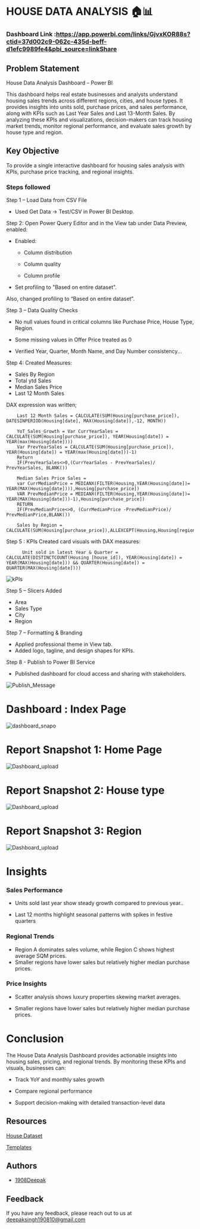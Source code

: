 # HOUSE DATA ANALYSIS 🏠📊

### Dashboard Link :https://app.powerbi.com/links/GjvxKOR88s?ctid=37d002c9-062c-435d-beff-d1efc9989fe4&pbi_source=linkShare

## Problem Statement

House Data Analysis Dashboard – Power BI

This dashboard helps real estate businesses and analysts understand housing sales trends across different regions, cities, and house types.
It provides insights into units sold, purchase prices, and sales performance, along with KPIs such as Last Year Sales and Last 13-Month Sales.
By analyzing these KPIs and visualizations, decision-makers can track housing market trends, monitor regional performance, and evaluate sales growth by house type and region.

## Key Objective

To provide a single interactive dashboard for housing sales analysis with KPIs, purchase price tracking, and regional insights.


### Steps followed 

Step 1 – Load Data from CSV File

- Used Get Data → Test/CSV in Power BI Desktop.


Step 2: Open Power Query Editor and in the View tab under Data Preview, enabled:

- Enabled:

  - Column distribution

  - Column quality

  - Column profile

- Set profiling to "Based on entire dataset".

Also, changed profiling to “Based on entire dataset”.

Step 3 – Data Quality Checks

- No null values found in critical columns like Purchase Price, House Type, Region.

- Some missing values in Offer Price treated as 0

- Verified Year, Quarter, Month Name, and Day Number consistency...

Step 4: Created Measures:

  -  Sales By Region 
  -  Total ytd Sales
  -  Median Sales Price
  -  Last 12 Month Sales

DAX expression was written;
       
        Last 12 Month Sales = CALCULATE(SUM(Housing[purchase_price]), DATESINPERIOD(Housing[date], MAX(Housing[date]),-12, MONTH))
    
        YoT_Sales_Growth = Var CurrYearSales = CALCULATE(SUM(Housing[purchase_price]), YEAR(Housing[date]) = YEAR(max(Housing[date])))
        Var PrevYearSales = CALCULATE(SUM(Housing[purchase_price]), YEAR(Housing[date]) = YEAR(max(Housing[date]))-1) 
        Return 
        IF(PrevYearSales<>0,(CurrYearSales - PrevYearSales)/ PrevYearSales, BLANK())

        Median Sales Price Sales = 
        var CurrMedianPrice = MEDIANX(FILTER(Housing,YEAR(Housing[date])= YEAR(MAX(Housing[date]))),Housing[purchase_price])
        VAR PrevMedianPrice = MEDIANX(FILTER(Housing,YEAR(Housing[date])= YEAR(MAX(Housing[date]))-1),Housing[purchase_price])
        RETURN
        IF(PrevMedianPrice<>0, (CurrMedianPrice -PrevMedianPrice)/ PrevMedianPrice,BLANK())

        Sales by Region = CALCULATE(SUM(Housing[purchase_price]),ALLEXCEPT(Housing,Housing[region]))  

Step 5 : KPIs
Created card visuals with DAX measures:

          Unit sold in latest Year & Quarter = CALCULATE(DISTINCTCOUNT(Housing [house_id]), YEAR(Housing[date]) = YEAR(MAX(Housing[date])) && QUARTER(Housing[date]) = QUARTER(MAX(Housing[date])))

![kPIs](https://github.com/user-attachments/assets/b2784f08-6835-443f-8e9f-99622444cdf3)

Step 5 – Slicers Added

- Area
- Sales Type
- City
- Region

Step 7 – Formatting & Branding
- Applied professional theme in View tab.
- Added logo, tagline, and design shapes for KPIs.

Step 8 - Publish to Power BI Service 
- Published dashboard for cloud access and sharing with stakeholders.


![Publish_Message](https://github.com/user-attachments/assets/7d6891f7-c2f7-48eb-9412-017fb4bbf831)

# Dashboard :   Index Page 

![dashboard_snapo](https://github.com/user-attachments/assets/870a34e6-b236-4713-a43b-af7fa9e479eb)

 
 # Report Snapshot 1: Home Page

 
![Dashboard_upload](https://github.com/user-attachments/assets/d235b588-f659-4494-91c6-e3898b894146)


 # Report Snapshot 2: House type

 ![Dashboard_upload](https://github.com/user-attachments/assets/c6b7ca08-a9a5-4cd8-ad3e-2b50043ff0bd)



# Report Snapshot 3: Region

 ![Dashboard_upload](https://github.com/user-attachments/assets/514260bf-5321-49ce-966a-c2e941a47d2e)


# Insights

### Sales Performance

- Units sold last year show steady growth compared to previous year..

- Last 12 months highlight seasonal patterns with spikes in festive quarters

### Regional Trends

- Region A dominates sales volume, while Region C shows highest average SQM prices.
- Smaller regions have lower sales but relatively higher median purchase prices.

### Price Insights
- Scatter analysis shows luxury properties skewing market averages.

- Smaller regions have lower sales but relatively higher median purchase prices.

# Conclusion

The House Data Analysis Dashboard provides actionable insights into housing sales, pricing, and regional trends.
By monitoring these KPIs and visuals, businesses can:

- Track YoY and monthly sales growth

- Compare regional performance

- Support decision-making with detailed transaction-level data


   
## Resources

[House Dataset](https://drive.google.com/drive/folders/18MFDeACxqYbxvdwqVEhcJPfnsiN2X791?usp=sharing)

[Templates](https://drive.google.com/drive/folders/18MFDeACxqYbxvdwqVEhcJPfnsiN2X791?usp=sharing)


## Authors

- [1908Deepak](https://github.com/1908Deepak)


## Feedback

If you have any feedback, please reach out to us at deepaksingh190810@gmail.com


